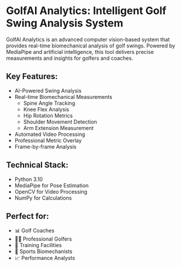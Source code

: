 # GolfAI Analytics: Intelligent Golf Swing Analysis System

GolfAI Analytics is an advanced computer vision-based system that provides real-time biomechanical analysis of golf swings. Powered by MediaPipe and artificial intelligence, this tool delivers precise measurements and insights for golfers and coaches.

## Key Features:
- AI-Powered Swing Analysis
- Real-time Biomechanical Measurements
  - Spine Angle Tracking
  - Knee Flex Analysis
  - Hip Rotation Metrics
  - Shoulder Movement Detection
  - Arm Extension Measurement
- Automated Video Processing
- Professional Metric Overlay
- Frame-by-frame Analysis

## Technical Stack:
- Python 3.10
- MediaPipe for Pose Estimation
- OpenCV for Video Processing
- NumPy for Calculations

## Perfect for:
- 📊 Golf Coaches
- 🏌️‍♂️ Professional Golfers
- 🎯 Training Facilities
- 🔬 Sports Biomechanists
- 📈 Performance Analysts
